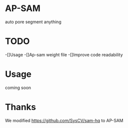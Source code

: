 # AP-SAM
auto pore segment anything

# TODO 
-[]Usage
-[]Ap-sam weight file
-[]Improve code readability

# Usage
coming soon

# Thanks 
We modified https://github.com/SysCV/sam-hq to AP-SAM
